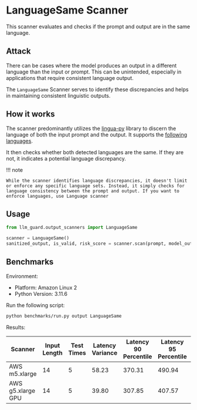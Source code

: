 # LanguageSame Scanner

This scanner evaluates and checks if the prompt and output are in the same language.

## Attack

There can be cases where the model produces an output in a different language than the input or prompt. This can be
unintended, especially in applications that require consistent language output.

The `LanguageSame` Scanner serves to identify these discrepancies and helps in maintaining consistent linguistic
outputs.

## How it works

The scanner predominantly utilizes the [lingua-py](https://github.com/pemistahl/lingua-py) library to discern the
language of both the input prompt and the output. It supports the [following languages](https://github.com/pemistahl/lingua-py#3-which-languages-are-supported).

It then checks whether both detected languages are the same. If they are not, it indicates a potential language
discrepancy.

!!! note

    While the scanner identifies language discrepancies, it doesn't limit or enforce any specific language sets. Instead, it simply checks for language consistency between the prompt and output. If you want to enforce languages, use Language scanner

## Usage

```python
from llm_guard.output_scanners import LanguageSame

scanner = LanguageSame()
sanitized_output, is_valid, risk_score = scanner.scan(prompt, model_output)
```

## Benchmarks

Environment:

- Platform: Amazon Linux 2
- Python Version: 3.11.6

Run the following script:

```sh
python benchmarks/run.py output LanguageSame
```

Results:

| Scanner            | Input Length | Test Times | Latency Variance | Latency 90 Percentile | Latency 95 Percentile | Latency 99 Percentile | Average Latency (ms) | QPS     |
|--------------------|--------------|------------|------------------|-----------------------|-----------------------|-----------------------|----------------------|---------|
| AWS m5.xlarge      | 14           | 5          | 58.23            | 370.31                | 490.94                | 587.45                | 128.94               | 108.57  |
| AWS g5.xlarge GPU  | 14           | 5          | 39.80            | 307.85                | 407.57                | 487.35                | 108.32               | 129.25  |
